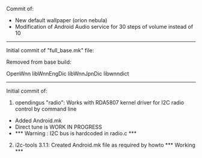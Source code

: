 Commit of:
- New default wallpaper (orion nebula)
- Modification of Android Audio service for 30 steps of volume instead of 10

---------------------------------------------------------------------------------------------------

Initial commit of "full_base.mk" file:

Removed from base build:

   OpenWnn
   libWnnEngDic
   libWnnJpnDic
   libwnndict

---------------------------------------------------------------------------------------------------
Initial commit of:

1) opendingus "radio": Works with RDA5807 kernel driver for I2C radio control by command line
- Added Android.mk
- Direct tune is WORK IN PROGRESS
- ***  Warning : I2C bus is hardcoded in radio.c ***

2) i2c-tools 3.1.1: Created Android.mk file as required by howto *** Working ***
